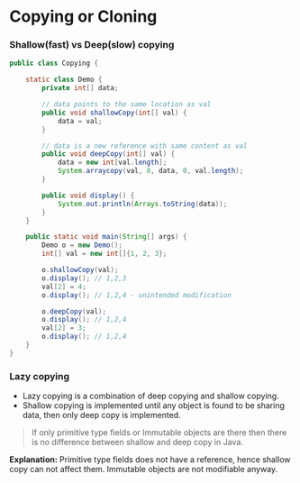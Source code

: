 # Copying or Cloning

### Shallow(fast) vs Deep(slow) copying

```java
public class Copying {

    static class Demo {
        private int[] data;

        // data points to the same location as val
        public void shallowCopy(int[] val) {
            data = val;
        }

        // data is a new reference with same content as val
        public void deepCopy(int[] val) {
            data = new int[val.length];
            System.arraycopy(val, 0, data, 0, val.length);
        }

        public void display() {
            System.out.println(Arrays.toString(data));
        }
    }

    public static void main(String[] args) {
        Demo o = new Demo();
        int[] val = new int[]{1, 2, 3};

        o.shallowCopy(val);
        o.display(); // 1,2,3
        val[2] = 4;
        o.display(); // 1,2,4 - unintended modification

        o.deepCopy(val);
        o.display(); // 1,2,4
        val[2] = 3;
        o.display(); // 1,2,4
    }
}
```

### Lazy copying

- Lazy copying is a combination of deep copying and shallow copying.
- Shallow copying is implemented until any object is found to be sharing data, then only deep copy is implemented.

> If only primitive type fields or Immutable objects are there then there is no difference between shallow and deep copy
> in Java.

**Explanation:**
Primitive type fields does not have a reference, hence shallow copy can not affect them. Immutable objects are not
modifiable anyway.
